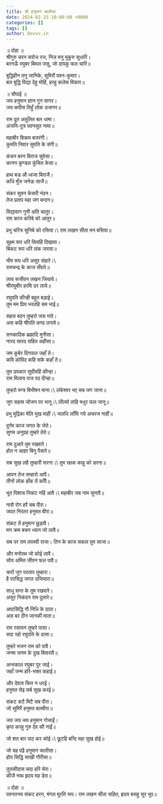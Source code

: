 ```yaml
---
title: श्री हनुमान चालीसा
date: 2024-02-25 10:00:00 +0000
categories: []
tags: []
author: Devvv.in
---
```


॥ दोहा ॥\
श्रीगुरु चरन सरोज रज, निज मनु मुकुरु सुधारि।\
बरनऊँ रघुबर बिमल जसु, जो दायकु फल चारि॥

बुद्धिहीन तनु जानिके, सुमिरौं पवन-कुमार।\
बल बुद्धि विद्या देहु मोहिं, हरहु कलेस विकार॥

॥ चौपाई ॥\
जय हनुमान ज्ञान गुन सागर।\
जय कपीस तिहुँ लोक उजागर॥

राम दूत अतुलित बल धामा।\
अंजनि-पुत्र पवनसुत नामा॥

महाबीर बिक्रम बजरंगी।\
कुमति निवार सुमति के संगी॥

कंचन बरन बिराज सुवेसा।\
कानन कुण्डल कुंचित केसा॥

हाथ बज्र औ ध्वजा बिराजै।\
काँधे मूँज जनेऊ साजै॥

संकर सुवन केसरी नंदन।\
तेज प्रताप महा जग बन्दन॥

विद्यावान गुनी अति चातुर।\
राम काज करिबे को आतुर॥  

प्रभु चरित्र सुनिबे को रसिया।\ 
राम लखन सीता मन बसिया॥

सूक्ष्म रूप धरि सियहिं दिखावा।\
बिकट रूप धरि लंक जरावा॥

भीम रूप धरि असुर संहारे।\  
रामचन्द्र के काज सँवारे॥  

लाय सजीवन लखन जियाये।\
श्रीरघुबीर हरषि उर लाये॥  

रघुपति कीन्ही बहुत बड़ाई।\
तुम मम प्रिय भरतहि सम भाई॥  

सहस बदन तुम्हरो जस गावे।\
अस कहि श्रीपति कण्ठ लगावे॥  

सनकादिक ब्रह्मादि मुनीसा।\
नारद सारद सहित अहीसा॥  

जम कुबेर दिगपाल जहाँ ते।\
कवि कोविद कहि सके कहाँ ते॥  

तुम उपकार सुग्रीवहिं कीन्हा।\
राम मिलाय राज पद दीन्हा॥ 

तुम्हरो मन्त्र बिभीषन माना।\ 
लंकेश्वर भए सब जग जाना॥  

जुग सहस्र जोजन पर भानू।\ 
लील्यो ताहि मधुर फल जानू॥  

प्रभु मुद्रिका मेलि मुख माहीं।\ 
जलधि लाँघि गये अचरज नाहीं॥  

दुर्गम काज जगत के जेते।\
सुगम अनुग्रह तुम्हरे तेते॥  

राम दुआरे तुम रखवारे।\
होत न आज्ञा बिनु पैसारे॥  

सब सुख लहै तुम्हारी सरना।\ 
तुम रक्षक काहू को डरना॥  

आपन तेज सम्हारो आपै।\
तीनों लोक हाँक तें काँपै॥

भूत पिशाच निकट नहिं आवै।\ 
महाबीर जब नाम सुनावै॥

नासै रोग हरै सब पीरा।\
जपत निरंतर हनुमत बीरा॥

संकट तें हनुमान छुड़ावै।\
मन क्रम बचन ध्यान जो लावै॥

सब पर राम तपस्वी राजा।
तिन के काज सकल तुम साजा॥

और मनोरथ जो कोई लावै।\
सोय अमित जीवन फल पावै॥  

चारों जुग परताप तुम्हारा।\
है परसिद्ध जगत उजियारा॥

साधु सन्त के तुम रखवारे।\
असुर निकंदन राम दुलारे॥

अष्टसिद्धि नौ निधि के दाता।\
अस बर दीन जानकी माता॥

राम रसायन तुम्हरे पासा।\
सदा रहो रघुपति के दासा॥ 

तुम्हरे भजन राम को पावै।\
जनम जनम के दुख बिसरावै॥

अन्तकाल रघुबर पुर जाई।\
जहाँ जन्म हरि-भक्त कहाई॥  

और देवता चित्त न धरई।\
हनुमत सेइ सर्ब सुख करई॥  

संकट कटै मिटै सब पीरा।\
जो सुमिरै हनुमत बलबीरा॥

जय जय जय हनुमान गोसाईं।\
कृपा करहु गुरु देव की नाईं॥ 

जो शत बार पाठ कर कोई।\ 
छूटहि बन्दि महा सुख होई॥ 

जो यह पढ़ै हनुमान चालीसा।\
होय सिद्धि साखी गौरीसा॥

तुलसीदास सदा हरि चेरा।\
कीजै नाथ हृदय मह डेरा॥

 ॥ दोहा ॥  
पवनतनय संकट हरन, मंगल मूरति रूप।
राम लखन सीता सहित, हृदय बसहु सुर भूप॥
